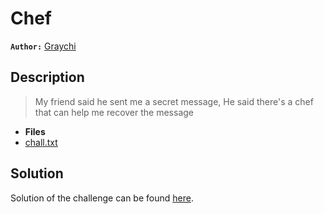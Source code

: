 # Chef

**`Author:`** [Graychi](https://github.com/NassimMansouri)

## Description

  >  My friend said he sent me a secret message, He said there's a chef that can help me recover the message

- **Files** 
- [chall.txt](./challenge/chall.txt) 

## Solution

Solution of the challenge can be found [here](solution/).


